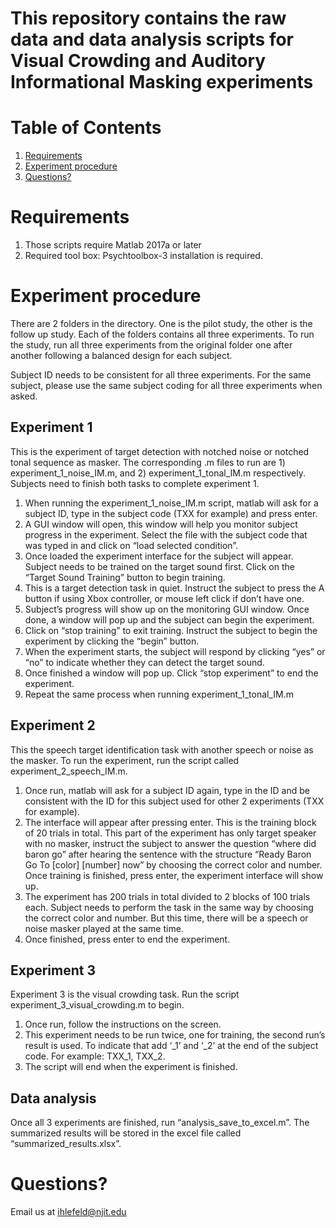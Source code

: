 # This repository contains the raw data and data analysis scripts for Visual Crowding and Auditory Informational Masking experiments

# Table of Contents
1. [Requirements](README.md#Requirements)
1. [Experiment procedure](README.md#Experiment-procedure)
1. [Questions?](README.md#Questions?)

# Requirements
1. Those scripts require Matlab 2017a or later
2. Required tool box: Psychtoolbox-3 installation is required.


# Experiment procedure
There are 2 folders in the directory. One is the pilot study, the other is the follow up study. Each of the folders contains all three experiments.  To run the study, run all three experiments from the original folder one after another following a balanced design for each subject.

Subject ID needs to be consistent for all three experiments. For the same subject, please use the same subject coding for all three experiments when asked.

## Experiment 1
This is the experiment of target detection with notched noise or notched tonal sequence as masker. The corresponding .m files to run are 1) experiment_1_noise_IM.m, and 2) experiment_1_tonal_IM.m respectively. Subjects need to finish both tasks to complete experiment 1.
1)	When running the experiment_1_noise_IM.m script, matlab will ask for a subject ID, type in the subject code (TXX for example) and press enter. 
2)	A GUI window will open, this window will help you monitor subject progress in the experiment. Select the file with the subject code that was typed in and click on “load selected condition”. 
3)	Once loaded the experiment interface for the subject will appear. Subject needs to be trained on the target sound first. Click on the “Target Sound Training” button to begin training. 
4)	This is a target detection task in quiet. Instruct the subject to press the A button if using Xbox controller, or mouse left click if don’t have one. 
5)	Subject’s progress will show up on the monitoring GUI window. Once done, a window will pop up and the subject can begin the experiment.
6)	Click on “stop training” to exit training. Instruct the subject to begin the experiment by clicking the “begin” button. 
7)	When the experiment starts, the subject will respond by clicking “yes” or “no” to indicate whether they can detect the target sound.
8)	Once finished a window will pop up. Click “stop experiment” to end the experiment.
9)	Repeat the same process when running experiment_1_tonal_IM.m
## Experiment 2
This the speech target identification task with another speech or noise as the masker. To run the experiment, run the script called experiment_2_speech_IM.m.
1)	Once run, matlab will ask for a subject ID again, type in the ID and be consistent with the ID for this subject used for other 2 experiments (TXX for example).
2)	The interface will appear after pressing enter. This is the training block of 20 trials in total. This part of the experiment has only target speaker with no masker, instruct the subject to answer the question “where did baron go” after hearing the sentence with the structure “Ready Baron Go To [color] [number] now” by choosing the correct color and number. Once training is finished, press enter, the experiment interface will show up.
3)	The experiment has 200 trials in total divided to 2 blocks of 100 trials each. Subject needs to perform the task in the same way by choosing the correct color and number. But this time, there will be a speech or noise masker played at the same time.
4)	Once finished, press enter to end the experiment.
## Experiment 3
Experiment 3 is the visual crowding task. Run the script experiment_3_visual_crowding.m to begin.
1)	Once run, follow the instructions on the screen.
2)	This experiment needs to be run twice, one for training, the second run’s result is used. To indicate that add ‘_1’ and ‘_2’ at the end of the subject code. For example: TXX_1, TXX_2.
3)	The script will end when the experiment is finished.
## Data analysis
Once all 3 experiments are finished, run “analysis_save_to_excel.m”. The summarized results will be stored in the excel file called “summarized_results.xlsx”.

# Questions?
Email us at ihlefeld@njit.edu
